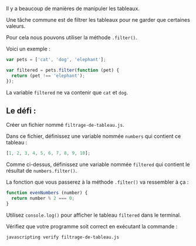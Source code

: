 Il y a beaucoup de manières de manipuler les tableaux.

Une tâche commune est de filtrer les tableaux pour ne garder que certaines valeurs.

Pour cela nous pouvons utiliser la méthode `.filter()`.

Voici un exemple :

```js
var pets = ['cat', 'dog', 'elephant'];

var filtered = pets.filter(function (pet) {
  return (pet !== 'elephant');
});
```

La variable `filtered` ne va contenir que `cat` et `dog`.

## Le défi :

Créer un fichier nommé `filtrage-de-tableau.js`.

Dans ce fichier, définissez une variable nommée `numbers` qui contient ce tableau :

```js
[1, 2, 3, 4, 5, 6, 7, 8, 9, 10];
```

Comme ci-dessus, définissez une variable nommée `filtered` qui contient le résultat de `numbers.filter()`.

La fonction que vous passerez à la méthode `.filter()` va ressembler à ça :

```js
function evenNumbers (number) {
  return number % 2 === 0;
}
```

Utilisez `console.log()` pour afficher le tableau `filtered` dans le terminal.

Vérifiez que votre programme soit correct en exécutant la commande :

```bash
javascripting verify filtrage-de-tableau.js
```
